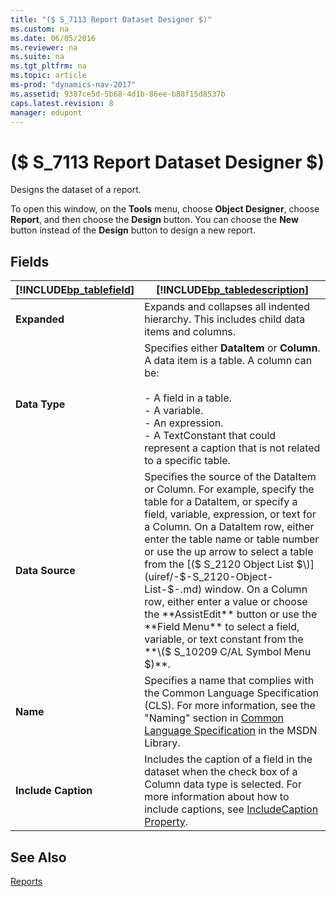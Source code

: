 ```yaml
---
title: "($ S_7113 Report Dataset Designer $)"
ms.custom: na
ms.date: 06/05/2016
ms.reviewer: na
ms.suite: na
ms.tgt_pltfrm: na
ms.topic: article
ms-prod: "dynamics-nav-2017"
ms.assetid: 9387ce5d-5b68-4d1b-86ee-b88f15d8537b
caps.latest.revision: 8
manager: edupont
---
```

# ($ S_7113 Report Dataset Designer $)
Designs the dataset of a report.  

 To open this window, on the **Tools** menu, choose **Object Designer**, choose **Report**, and then choose the **Design** button. You can choose the **New** button instead of the **Design** button to design a new report.  

## Fields  

|[!INCLUDE[bp_tablefield](../includes/bp_tablefield_md.md)]|[!INCLUDE[bp_tabledescription](../includes/bp_tabledescription_md.md)]|  
|---------------------------------|---------------------------------------|  
|**Expanded**|Expands and collapses all indented hierarchy. This includes child data items and columns.|  
|**Data Type**|Specifies either **DataItem** or **Column**. A data item is a table. A column can be:<br /><br /> -   A field in a table.<br />-   A variable.<br />-   An expression.<br />-   A TextConstant that could represent a caption that is not related to a specific table.|  
|**Data Source**|Specifies the source of the DataItem or Column. For example, specify the table for a DataItem, or specify a field, variable, expression, or text for a Column. On a DataItem row, either enter the table name or table number or use the up arrow to select a table from the [\($ S\_2120 Object List $\)](uiref/-$-S_2120-Object-List-$-.md) window. On a Column row, either enter a value or choose the **AssistEdit** button or use the **Field Menu** to select a field, variable, or text constant from the **\($ S\_10209 C/AL Symbol Menu $\)**.|  
|**Name**|Specifies a name that complies with the Common Language Specification \(CLS\). For more information, see the "Naming" section in [Common Language Specification](http://go.microsoft.com/fwlink/?LinkId=193144) in the MSDN Library.|  
|**Include Caption**|Includes the caption of a field in the dataset when the check box of a Column data type is selected. For more information about how to include captions, see [IncludeCaption Property](../IncludeCaption-Property.md).|  

## See Also  
 [Reports](../Reports.md)
